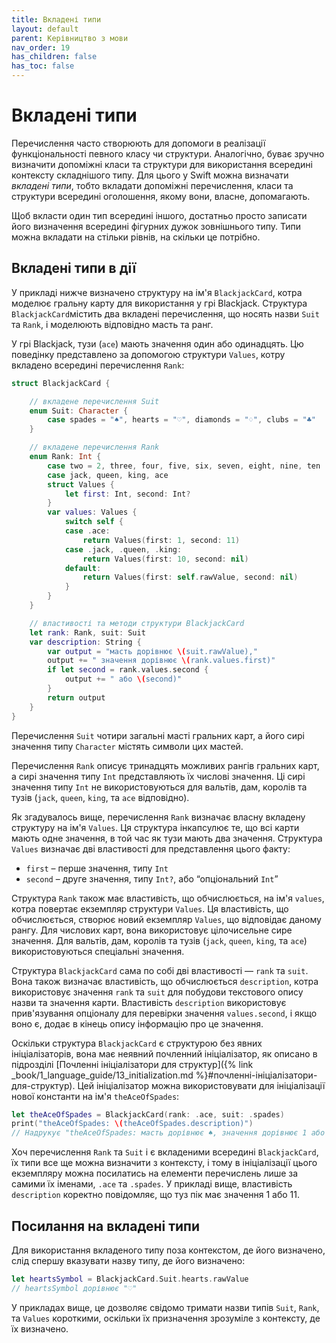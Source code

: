 ```yaml
---
title: Вкладені типи
layout: default
parent: Керівництво з мови
nav_order: 19
has_children: false
has_toc: false
---
```


# Вкладені типи

Перечислення часто створюють для допомоги в реалізації функціональності певного класу чи структури. Аналогічно, буває зручно визначити допоміжні класи та структури для використання всередині контексту складнішого типу. Для цього у Swift можна визначати _вкладені типи_, тобто вкладати допоміжні перечислення, класи та структури всередині оголошення, якому вони, власне, допомагають.

Щоб вкласти один тип всередині іншого, достатньо просто записати його визначення всередині фігурних дужок зовнішнього типу. Типи можна вкладати на стільки рівнів, на скільки це потрібно.

## Вкладені типи в дії

У прикладі нижче визначено структуру на ім'я `BlackjackCard`, котра моделює гральну карту для використання у грі Blackjack. Структура `BlackjackCard`містить два вкладені перечислення, що носять назви `Suit` та `Rank`, і моделюють відповідно масть та ранг.

У грі Blackjack, тузи \(`ace`\) мають значення один або одинадцять. Цю поведінку представлено за допомогою структури `Values`, котру вкладено всередині перечислення `Rank`:

```swift
struct BlackjackCard {

    // вкладене перечислення Suit
    enum Suit: Character {
        case spades = "♠", hearts = "♡", diamonds = "♢", clubs = "♣"
    }

    // вкладене перечислення Rank
    enum Rank: Int {
        case two = 2, three, four, five, six, seven, eight, nine, ten
        case jack, queen, king, ace
        struct Values {
            let first: Int, second: Int?
        }
        var values: Values {
            switch self {
            case .ace:
                return Values(first: 1, second: 11)
            case .jack, .queen, .king:
                return Values(first: 10, second: nil)
            default:
                return Values(first: self.rawValue, second: nil)
            }
        }
    }

    // властивості та методи структури BlackjackCard
    let rank: Rank, suit: Suit
    var description: String {
        var output = "масть дорівнює \(suit.rawValue),"
        output += " значення дорівнює \(rank.values.first)"
        if let second = rank.values.second {
            output += " або \(second)"
        }
        return output
    }
}
```

Перечислення `Suit` чотири загальні масті гральних карт, а його сирі значення типу `Character` містять символи цих мастей.

Перечислення `Rank` описує тринадцять можливих рангів гральних карт, а сирі значення типу `Int` представляють їх числові значення. Ці сирі значення типу `Int` не використовуються для вальтів, дам, королів та тузів \(`jack`, `queen`, `king`, та `ace` відповідно\).

Як згадувалось вище, перечислення `Rank` визначає власну вкладену структуру на ім'я `Values`. Ця структура інкапсулює те, що всі карти мають одне значення, в той час як тузи мають два значення. Структура `Values` визначає дві властивості для представлення цього факту:

* `first` – перше значення, типу `Int`
* `second` – друге значення, типу `Int?`, або “опціональний `Int`”

Структура `Rank` також має властивість, що обчислюється, на ім'я `values`, котра повертає екземпляр структури `Values`. Ця властивість, що обчислюється, створює новий екземпляр `Values`, що відповідає даному рангу. Для числових карт, вона використовує цілочисельне сире значення. Для вальтів, дам, королів та тузів \(`jack`, `queen`, `king`, та `ace`\) використовуються спеціальні значення.

Структура `BlackjackCard` сама по собі дві властивості — `rank` та `suit`. Вона також визначає властивість, що обчислюється `description`, котра використовує значення `rank` та `suit` для побудови текстового опису назви та значення карти. Властивість `description` використовує прив'язування опціоналу для перевірки значення `values.second`, і якщо воно є, додає в кінець опису інформацію про це значення.

Оскільки структура `BlackjackCard` є структурою без явних ініціалізаторів, вона має неявний почленний ініціалізатор, як описано в підрозділі [Почленні ініціалізатори для структур]({% link _book/1_language_guide/13_initialization.md %}#почленні-ініціалізатори-для-структур). Цей ініціалізатор можна використовувати для ініціалізації нової константи на ім'я `theAceOfSpades`:

```swift
let theAceOfSpades = BlackjackCard(rank: .ace, suit: .spades)
print("theAceOfSpades: \(theAceOfSpades.description)")
// Надрукує "theAceOfSpades: масть дорівнює ♠, значення дорівнює 1 або 11"
```

Хоч перечислення `Rank` та `Suit` і є вкладеними всередині `BlackjackCard`, їх типи все ще можна визначити з контексту, і тому в ініціалізації цього екземпляру можна посилатись на елементи перечислень лише за самими їх іменами, `.ace` та `.spades`. У прикладі вище, властивість `description` коректно повідомляє, що туз пік має значення 1 або 11.

## Посилання на вкладені типи

Для використання вкладеного типу поза контекстом, де його визначено, слід спершу вказувати назву типу, де його визначено:

```swift
let heartsSymbol = BlackjackCard.Suit.hearts.rawValue
// heartsSymbol дорівнює "♡"
```

У прикладах вище, це дозволяє свідомо тримати назви типів `Suit`, `Rank`, та `Values` короткими, оскільки їх призначення зрозуміле з контексту, де їх визначено.

